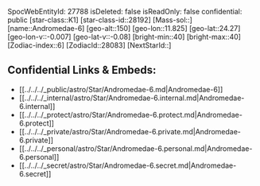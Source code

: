 ﻿---
location: [24.27,11.825,150]
type: Star
tags:
- astro/Star

---
SpocWebEntityId: 27788
isDeleted: false
isReadOnly: false
confidential: public
[star-class::K1]
[star-class-id::28192]
[Mass-sol::]
[name::Andromedae-6]
[geo-alt::150]
[geo-lon::11.825]
[geo-lat::24.27]
[geo-lon-v::-0.007]
[geo-lat-v::-0.08]
[bright-min::40]
[bright-max::40]
[Zodiac-index::6]
[ZodiacId::28083]
[NextStarId::]



## Confidential Links & Embeds: 
- [[../../../_public/astro/Star/Andromedae-6.md|Andromedae-6]] 
- [[../../../_internal/astro/Star/Andromedae-6.internal.md|Andromedae-6.internal]] 
- [[../../../_protect/astro/Star/Andromedae-6.protect.md|Andromedae-6.protect]] 
- [[../../../_private/astro/Star/Andromedae-6.private.md|Andromedae-6.private]] 
- [[../../../_personal/astro/Star/Andromedae-6.personal.md|Andromedae-6.personal]] 
- [[../../../_secret/astro/Star/Andromedae-6.secret.md|Andromedae-6.secret]]

